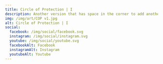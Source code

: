 ```yaml
---
title: Circle of Protection | I
description: Another version that has space in the corner to add another layer of symbolism if desired
img: /img/art/COP v1.jpg
alt: Circle of Protection | I
social:
  facebook: /img/social/facebook.svg
  instagram: /img/social/instagram.svg
  youtube: /img/social/youtube.svg
  facebookAlt: Facebook
  instagramAlt: Instagram
  youtubeAlt: Youtube
---
```


